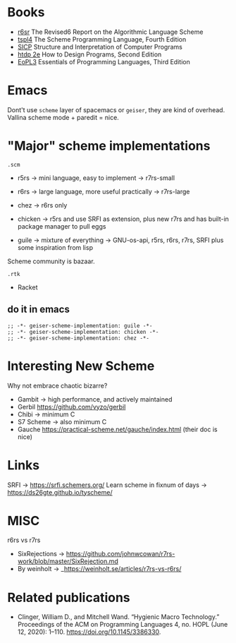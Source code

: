 # Books

+ [r6sr](http://www.r6rs.org/) The Revised6 Report on the Algorithmic Language Scheme
+ [tspl4](https://www.scheme.com/tspl4/) The Scheme Programming Language, Fourth Edition
+ [SICP](https://mitpress.mit.edu/sites/default/files/sicp/index.html) Structure and Interpretation of Computer Programs
+ [htdp 2e](https://htdp.org/2020-8-1/Book/index.html) How to Design Programs, Second Edition
+ [EoPL3](http://www.eopl3.com/) Essentials of Programming Languages, Third Edition

# Emacs

Dont't use `scheme` layer of spacemacs or `geiser`, they are kind of overhead. Vallina scheme mode + paredit = nice.

# "Major" scheme implementations

`.scm` 
+ r5rs -> mini language, easy to implement -> r7rs-small
+ r6rs -> large language, more useful practically -> r7rs-large

+ chez -> r6rs only
+ chicken -> r5rs and use SRFI as extension, plus new r7rs and has built-in package manager to pull eggs
+ guile -> mixture of everything -> GNU-os-api, r5rs, r6rs, r7rs, SRFI plus some inspiration from lisp

Scheme community is bazaar.

`.rtk`
+ Racket

## do it in emacs

``` emacs-lisp
;; -*- geiser-scheme-implementation: guile -*-
;; -*- geiser-scheme-implementation: chicken -*-
;; -*- geiser-scheme-implementation: chez -*-
```

# Interesting New Scheme

Why not embrace chaotic bizarre?

+ Gambit -> high performance, and actively maintained
+ Gerbil <https://github.com/vyzo/gerbil>
+ Chibi -> minimum C
+ S7 Scheme -> also minimum C
+ Gauche  https://practical-scheme.net/gauche/index.html (their doc is nice)

# Links

SRFI -> <https://srfi.schemers.org/>
Learn scheme in fixnum of days -> https://ds26gte.github.io/tyscheme/


# MISC

r6rs vs r7rs
+ SixRejections -> https://github.com/johnwcowan/r7rs-work/blob/master/SixRejection.md
+ By weinholt -> _https://weinholt.se/articles/r7rs-vs-r6rs/

# Related publications

+ Clinger, William D., and Mitchell Wand. “Hygienic Macro Technology.” Proceedings of the ACM on Programming Languages 4, no. HOPL (June 12, 2020): 1–110. https://doi.org/10.1145/3386330.

